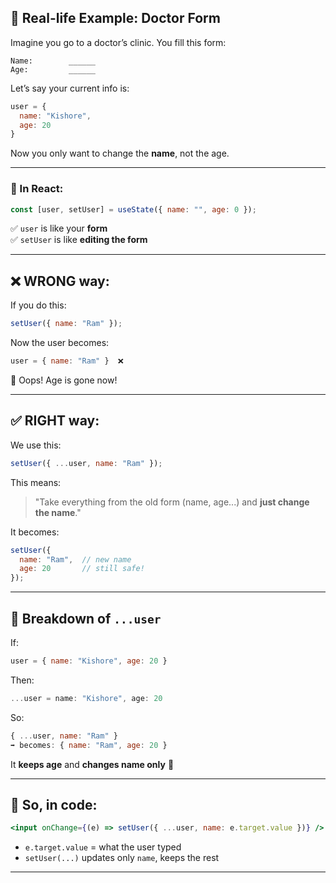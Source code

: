 

## 🧾 Real-life Example: Doctor Form

Imagine you go to a doctor’s clinic. You fill this form:

```
Name:        ______
Age:         ______
```

Let’s say your current info is:

```js
user = {
  name: "Kishore",
  age: 20
}
```

Now you only want to change the **name**, not the age.

---

### 🧠 In React:

```js
const [user, setUser] = useState({ name: "", age: 0 });
```

✅ `user` is like your **form**  
✅ `setUser` is like **editing the form**

---

## ❌ WRONG way:

If you do this:

```js
setUser({ name: "Ram" });
```

Now the user becomes:

```js
user = { name: "Ram" }  ❌
```

🎯 Oops! Age is gone now!

---

## ✅ RIGHT way:

We use this:

```js
setUser({ ...user, name: "Ram" });
```

This means:

> "Take everything from the old form (name, age...) and **just change the name**."

It becomes:

```js
setUser({
  name: "Ram",  // new name
  age: 20       // still safe!
});
```

---

## 🧪 Breakdown of `...user`

If:
```js
user = { name: "Kishore", age: 20 }
```

Then:
```js
...user = name: "Kishore", age: 20
```

So:
```js
{ ...user, name: "Ram" }
➡ becomes: { name: "Ram", age: 20 }
```

It **keeps age** and **changes name only** 💪

---

## 🔄 So, in code:

```jsx
<input onChange={(e) => setUser({ ...user, name: e.target.value })} />
```

- `e.target.value` = what the user typed  
- `setUser(...)` updates only `name`, keeps the rest

---
